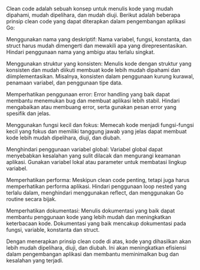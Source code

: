 Clean code adalah sebuah konsep untuk menulis kode yang mudah dipahami, mudah dipelihara, dan mudah diuji. Berikut adalah beberapa prinsip clean code yang dapat diterapkan dalam pengembangan aplikasi Go:

Menggunakan nama yang deskriptif: Nama variabel, fungsi, konstanta, dan struct harus mudah dimengerti dan mewakili apa yang direpresentasikan. Hindari penggunaan nama yang ambigu atau terlalu singkat.

Menggunakan struktur yang konsisten: Menulis kode dengan struktur yang konsisten dan mudah diikuti membuat kode lebih mudah dipahami dan diimplementasikan. Misalnya, konsisten dalam penggunaan kurung kurawal, penamaan variabel, dan penggunaan tipe data.

Memperhatikan penggunaan error: Error handling yang baik dapat membantu menemukan bug dan membuat aplikasi lebih stabil. Hindari mengabaikan atau membuang error, serta gunakan pesan error yang spesifik dan jelas.

Menggunakan fungsi kecil dan fokus: Memecah kode menjadi fungsi-fungsi kecil yang fokus dan memiliki tanggung jawab yang jelas dapat membuat kode lebih mudah dipelihara, diuji, dan diubah.

Menghindari penggunaan variabel global: Variabel global dapat menyebabkan kesalahan yang sulit dilacak dan mengurangi keamanan aplikasi. Gunakan variabel lokal atau parameter untuk membatasi lingkup variabel.

Memperhatikan performa: Meskipun clean code penting, tetapi juga harus memperhatikan performa aplikasi. Hindari penggunaan loop nested yang terlalu dalam, menghindari menggunakan reflect, dan menggunakan Go routine secara bijak.

Memperhatikan dokumentasi: Menulis dokumentasi yang baik dapat membantu penggunaan kode yang lebih mudah dan meningkatkan keterbacaan kode. Dokumentasi yang baik mencakup dokumentasi pada fungsi, variable, konstanta dan struct.

Dengan menerapkan prinsip clean code di atas, kode yang dihasilkan akan lebih mudah dipelihara, diuji, dan diubah. Ini akan meningkatkan efisiensi dalam pengembangan aplikasi dan membantu meminimalkan bug dan kesalahan yang terjadi.
